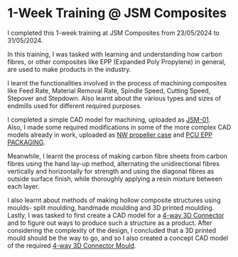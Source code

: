 # 1-Week Training @ JSM Composites
I completed this 1-week training at JSM Composites from 23/05/2024 to 31/05/2024.  
  
In this training, I was tasked with learning and understanding how carbon fibres, or other composites like EPP (Expanded Poly Propylene) in general, are used to make products in the industry.  
  
I learnt the functionalities involved in the process of machining composites like Feed Rate, Material Removal Rate, Spindle Speed, Cutting Speed, Stepover and Stepdown. Also learnt about the various types and sizes of endmills used for different required purposes.  
  
I completed a simple CAD model for machining, uploaded as [JSM-01](https://github.com/AaravAryaman/JSM-Composites-Training/tree/main/JSM-01).  
Also, I made some required modifications in some of the more complex CAD models already in work, uploaded as [NW propeller case](https://github.com/AaravAryaman/JSM-Composites-Training/tree/main/NW%20propeller%20case) and [PCU EPP PACKAGING](https://github.com/AaravAryaman/JSM-Composites-Training/tree/main/PCU%20EPP%20PACKAGING).  
  
Meanwhile, I learnt the process of making carbon fibre sheets from carbon fibres using the hand lay-up method, alternating the unidirectional fibres vertically and horizontally for strength and using the diagonal fibres as outside surface finish, while thoroughly applying a resin mixture between each layer.  
  
I also learnt about methods of making hollow composite structures using moulds- split moulding, handmade moulding and 3D printed moulding.  
Lastly, I was tasked to first create a CAD model for a [4-way 3D Connector](https://github.com/AaravAryaman/JSM-Composites-Training/tree/main/4-way%203D%20Connector) and to figure out ways to produce such a structure as a product. After considering the complexity of the design, I concluded that a 3D printed mould should be the way to go, and so I also created a concept CAD model of the required [4-way 3D Connector Mould](https://github.com/AaravAryaman/JSM-Composites-Training/tree/main/4-way%203D%20Connector%20Mould).  
